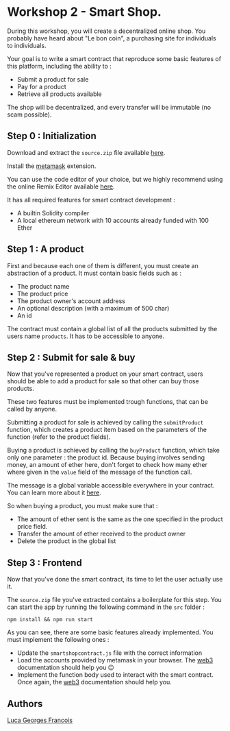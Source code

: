 # Workshop 2 - Smart Shop.

During this workshop, you will create a decentralized online shop.
You probably have heard about "Le bon coin", a purchasing site for individuals to individuals.

Your goal is to write a smart contract that reproduce some basic features of this platform,
including the ability to :

- Submit a product for sale
- Pay for a product
- Retrieve all products available

The shop will be decentralized, and every transfer will be immutable (no scam possible).

## Step 0 : Initialization

Download and extract the `source.zip` file available [here](https://github.com/PoCInnovation/Workshops/blob/master/p2p/2.SmartShop/src/source.zip).

Install the [metamask](https://metamask.io/) extension.

You can use the code editor of your choice, but we highly recommend using the online Remix Editor available [here](https://remix.ethereum.org).

It has all required features for smart contract development :
- A builtin Solidity compiler
- A local ethereum network with 10 accounts already funded with 100 Ether

## Step 1 : A product

First and because each one of them is different, you must create an abstraction of a product.
It must contain basic fields such as :
- The product name
- The product price
- The product owner's account address
- An optional description (with a maximum of 500 char)
- An id

The contract must contain a global list of all the products submitted by the users name `products`.
It has to be accessible to anyone.

## Step 2 : Submit for sale & buy

Now that you've represented a product on your smart contract,
users should be able to add a product for sale so that other can buy those products.

These two features must be implemented trough functions, that can be called by anyone.

Submitting a product for sale is achieved by calling the `submitProduct` function,
which creates a product item based on the parameters of the function (refer to the product fields).

Buying a product is achieved by calling the `buyProduct` function,
which take only one parameter : the product id.
Because buying involves sending money, an amount of ether here,
don't forget to check how many ether where given in the `value` field of the message of the function call.

The message is a global variable accessible everywhere in your contract. You can learn more about it [here](https://docs.soliditylang.org/en/v0.7.5/units-and-global-variables.html).

So when buying a product, you must make sure that :
- The amount of ether sent is the same as the one specified in the product price field.
- Transfer the amount of ether received to the product owner
- Delete the product in the global list

## Step 3 : Frontend

Now that you've done the smart contract, its time to let the user actually use it.

The `source.zip` file you've extracted contains a boilerplate for this step.
You can start the app by running the following command in the `src` folder :
```shell
npm install && npm run start
```

As you can see, there are some basic features already implemented.
You must implement the following ones :
- Update the `smartshopcontract.js` file with the correct information
- Load the accounts provided by metamask in your browser. The [web3](https://web3js.readthedocs.io/en/v1.3.0/web3-eth.html) documentation should help you :wink:
- Implement the function body used to interact with the smart contract. Once again, the [web3]() documentation should help you.

## Authors

[Luca Georges Francois](https://github.com/PtitLuca)
